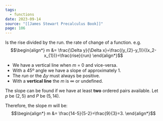 ```yaml
---
tags:
  - functions
date: 2023-09-14
source: "[[James Stewart Precalculus Book]]"
page: 106
---
```

Is the rise divided by the run. the rate of change of a function.
e.g.
$$\begin{align*}
m &= \frac{\Delta y}{\Delta x}=\frac{(y_{2}-y_1)}{(x_2-x_{1})}=\frac{rise}{run}
\end{align*}$$
- We have a vertical line when $m$ = 0 and vice-versa.
- With a 45º angle we have a slope of approximately 1.
- The $run$ or the $\Delta y$ must always be positive.
- With a **vertical line** the $m$ is $\infty$ or undefined. 

The slope can be found if we have at least **two** ordered pairs available.
Let $p$ be $(2, 5)$ and $P$ be $(5, 14)$.

Therefore, the slope $m$ will be:
$$\begin{align*}
m &= \frac{14-5}{5-2}=\frac{9}{3}=3.
\end{align*}$$
 
